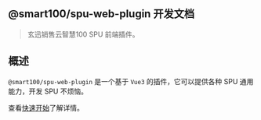 ## @smart100/spu-web-plugin 开发文档

> 玄迅销售云智慧100 SPU 前端插件。

## 概述

`@smart100/spu-web-plugin` 是一个基于 `Vue3` 的插件，它可以提供各种 SPU 通用能力，开发 SPU 不烦恼。

查看[快速开始](introduction/quickstart)了解详情。
